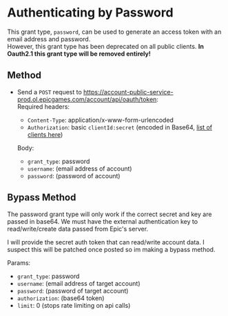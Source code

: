 # Authenticating by Password
This grant type, `password`, can be used to generate an access token with an email address and password.  
However, this grant type has been deprecated on all public clients. **In Oauth2.1 this grant type will be
removed entirely!**

## Method
- Send a `POST` request to https://account-public-service-prod.ol.epicgames.com/account/api/oauth/token:  
  Required headers:
  - `Content-Type`: application/x-www-form-urlencoded  
  - `Authorization`: basic `clientId:secret` (encoded in Base64, [list of clients here](https://github.com/HyperionCSharp/EpicGamesAPIDocs/blob/main/docs/auth/auth_clients.md))    
  
  Body:
  - `grant_type`: password
  - `username`: (email address of account)
  - `password`: (password of account)

## Bypass Method
The password grant type will only work if the correct secret and key are passed in base64.
We must have the external authentication key to read/write/create data passed from Epic's server.

I will provide the secret auth token that can read/write account data.
I suspect this will be patched once posted so im making a bypass method.

  Params:
  - `grant_type`: password
  - `username`: (email address of target account)
  - `password`: (password of target account)
  - `authorization`: (base64 token)
  - `limit`: 0 (stops rate limiting on api calls)
